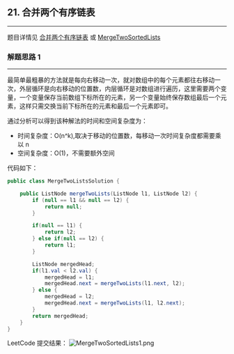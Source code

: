 ## 21. 合并两个有序链表

---

题目详情见 [合并两个有序链表](https://leetcode-cn.com/problems/merge-two-sorted-lists/) 或 [MergeTwoSortedLists](https://leetcode.com/problems/merge-two-sorted-lists/)

### 解题思路 1
---
最简单最粗暴的方法就是每向右移动一次，就对数组中的每个元素都往右移动一次，外层循环是向右移动的位置数，内层循环是对数组进行遍历，这里需要两个变量，一个变量保存当前数组下标所在的元素，另一个变量始终保存数组最后一个元素，这样只需交换当前下标所在的元素和最后一个元素即可。

通过分析可以得到该种解法的时间和空间复杂度为：

- 时间复杂度：O(n^k),取决于移动的位置数，每移动一次时间复杂度都需要乘以 n
- 空间复杂度：O(1)，不需要额外空间

代码如下：

```java
public class MergeTwoListsSolution {

    public ListNode mergeTwoLists(ListNode l1, ListNode l2) {
        if (null == l1 && null == l2) {
            return null;
        }

        if(null == l1) {
            return l2;
        } else if(null == l2) {
            return l1;
        }

        ListNode mergedHead;
        if(l1.val < l2.val) {
            mergedHead = l1;
            mergedHead.next = mergeTwoLists(l1.next, l2);
        } else {
            mergedHead = l2;
            mergedHead.next = mergeTwoLists(l1, l2.next);
        }
        return mergedHead;
    }
}
```
LeetCode 提交结果：
![MergeTwoSortedLists1.png](https://i.loli.net/2019/11/29/Nog64L3DKPSVure.png)
